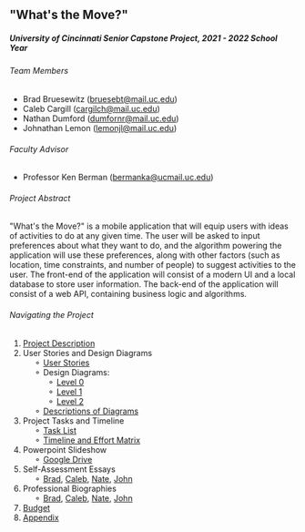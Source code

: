 ## "What's the Move?"
##### University of Cincinnati Senior Capstone Project, 2021 - 2022 School Year

###### Team Members
 - Brad Bruesewitz (bruesebt@mail.uc.edu)
 - Caleb Cargill (cargilch@mail.uc.edu)
 - Nathan Dumford (dumfornr@mail.uc.edu)
 - Johnathan Lemon (lemonjl@mail.uc.edu)
###### Faculty Advisor
- Professor Ken Berman (bermanka@ucmail.uc.edu)

###### Project Abstract
"What's the Move?" is a mobile application that will equip users with ideas of activities to do at any given time.
The user will be asked to input preferences about what they want to do, and the algorithm powering the application will use these preferences, along with other factors (such as location, time constraints, and number of people) to suggest activities to the user.
The front-end of the application will consist of a modern UI and a local database to store user information.
The back-end of the application will consist of a web API, containing business logic and algorithms. 

###### Navigating the Project
1. [Project Description](Project-Description.md)
2. User Stories and Design Diagrams   
  &nbsp;&nbsp;&nbsp;&nbsp;&nbsp;&#9900; [User Stories](Documentation/User-Stories.md)   
  &nbsp;&nbsp;&nbsp;&nbsp;&nbsp;&#9900; Design Diagrams:    
  &nbsp;&nbsp;&nbsp;&nbsp;&nbsp;&nbsp;&nbsp;&nbsp;&nbsp;&nbsp;&nbsp;&#9900; [Level 0](Documentation/Design-Diagrams/Design-Diagram-D0.png)   
  &nbsp;&nbsp;&nbsp;&nbsp;&nbsp;&nbsp;&nbsp;&nbsp;&nbsp;&nbsp;&nbsp;&#9900; [Level 1](Documentation/Design-Diagrams/Design-Diagram-D1.png)   
  &nbsp;&nbsp;&nbsp;&nbsp;&nbsp;&nbsp;&nbsp;&nbsp;&nbsp;&nbsp;&nbsp;&#9900; [Level 2](Documentation/Design-Diagrams/Design-Diagram-D2.png)   
  &nbsp;&nbsp;&nbsp;&nbsp;&nbsp;&#9900; [Descriptions of Diagrams](Documentation/Design-Diagrams/Design-Diagram-Descriptions.md)   
3. Project Tasks and Timeline   
  &nbsp;&nbsp;&nbsp;&nbsp;&nbsp;&#9900; [Task List](Documentation/Task-List.md)   
  &nbsp;&nbsp;&nbsp;&nbsp;&nbsp;&#9900; [Timeline and Effort Matrix](Documentation/Milestones.md)      
4. Powerpoint Slideshow   
  &nbsp;&nbsp;&nbsp;&nbsp;&nbsp;&#9900; [Google Drive](https://docs.google.com/presentation/d/1L_1f9lOlB5nPj0PPP4NEtKFIyT6Iy_RIXhF9OfD9IlE/edit?usp=sharing)
5. Self-Assessment Essays   
  &nbsp;&nbsp;&nbsp;&nbsp;&nbsp;&#9900; [Brad](Assignments/Individual-Capstone-Assessments/Bruesewitz-Capstone-Assessment.md), [Caleb](Assignments/Individual-Capstone-Assessments/Cargill-Capstone-Assessment.md), [Nate](Assignments/Individual-Capstone-Assessments/Dumford-Capstone-Assessment.md), [John](Assignments/Individual-Capstone-Assessments/Lemon-Capstone-Assessment.md)
6. Professional Biographies   
  &nbsp;&nbsp;&nbsp;&nbsp;&nbsp;&#9900; [Brad](Assignments/Member-Biographies/Bruesewitz-Professional-Biography.md), [Caleb](Assignments/Member-Biographies/Cargill-Professional-Biography.md), [Nate](Assignments/Member-Biographies/Dumford-Professional-Biography.md), [John](Assignments/Member-Biographies/Lemon-Professional-Biography.md)
7. [Budget](Documentation/Budget.md)
8. [Appendix](Documentation/Appendix.md)
